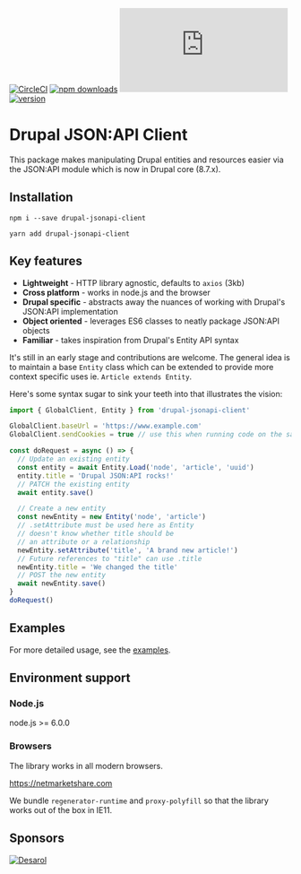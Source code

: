 [![CircleCI](https://circleci.com/gh/Auspicus/drupal-jsonapi-client/tree/3.x.svg?style=svg)](https://circleci.com/gh/Auspicus/drupal-jsonapi-client/tree/3.x)
[![npm downloads](https://img.shields.io/npm/dt/drupal-jsonapi-client.svg?maxAge=2592000)](http://npmjs.com/package/drupal-jsonapi-client)
[![gzip size](http://img.badgesize.io/https://unpkg.com/drupal-jsonapi-client@3.0.0/lib/Browser.min.js)]()
[![version](https://img.shields.io/npm/v/drupal-jsonapi-client.svg)]()

# Drupal JSON:API Client

This package makes manipulating Drupal entities and resources easier via the JSON:API module which is now in Drupal core (8.7.x).

## Installation
```
npm i --save drupal-jsonapi-client
```

```
yarn add drupal-jsonapi-client
```

## Key features
- **Lightweight** - HTTP library agnostic, defaults to `axios` (3kb)
- **Cross platform** - works in node.js and the browser
- **Drupal specific** - abstracts away the nuances of working with Drupal's JSON:API implementation
- **Object oriented** - leverages ES6 classes to neatly package JSON:API objects
- **Familiar** - takes inspiration from Drupal's Entity API syntax

It's still in an early stage and contributions are welcome. The general idea is to maintain a base `Entity` class which can be extended to provide more context specific uses ie. `Article extends Entity`.

Here's some syntax sugar to sink your teeth into that illustrates the vision:

```js
import { GlobalClient, Entity } from 'drupal-jsonapi-client'

GlobalClient.baseUrl = 'https://www.example.com'
GlobalClient.sendCookies = true // use this when running code on the same origin as Drupal

const doRequest = async () => {
  // Update an existing entity
  const entity = await Entity.Load('node', 'article', 'uuid')
  entity.title = 'Drupal JSON:API rocks!'
  // PATCH the existing entity
  await entity.save()

  // Create a new entity
  const newEntity = new Entity('node', 'article')
  // .setAttribute must be used here as Entity
  // doesn't know whether title should be
  // an attribute or a relationship
  newEntity.setAttribute('title', 'A brand new article!')
  // Future references to "title" can use .title
  newEntity.title = 'We changed the title'
  // POST the new entity
  await newEntity.save()
}
doRequest()
```

## Examples

For more detailed usage, see the [examples](https://github.com/Auspicus/drupal-jsonapi-client/tree/3.x/examples).

## Environment support

### Node.js

node.js >= 6.0.0

### Browsers

The library works in all modern browsers.

https://netmarketshare.com

We bundle `regenerator-runtime` and `proxy-polyfill` so that the library works out of the box in IE11.

## Sponsors

[![Desarol](https://user-images.githubusercontent.com/1893118/59728701-c6887e00-9200-11e9-9128-2589d87dca87.png)](https://www.desarol.com)

